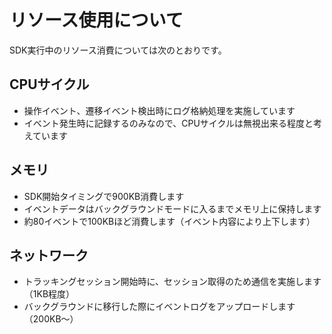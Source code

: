 # リソース使用について

SDK実行中のリソース消費については次のとおりです。

## CPUサイクル

- 操作イベント、遷移イベント検出時にログ格納処理を実施しています
- イベント発生時に記録するのみなので、CPUサイクルは無視出来る程度と考えています

## メモリ

- SDK開始タイミングで900KB消費します
- イベントデータはバックグラウンドモードに入るまでメモリ上に保持します
- 約80イベントで100KBほど消費します（イベント内容により上下します）

## ネットワーク

- トラッキングセッション開始時に、セッション取得のため通信を実施します（1KB程度）
- バックグラウンドに移行した際にイベントログをアップロードします（200KB〜）
